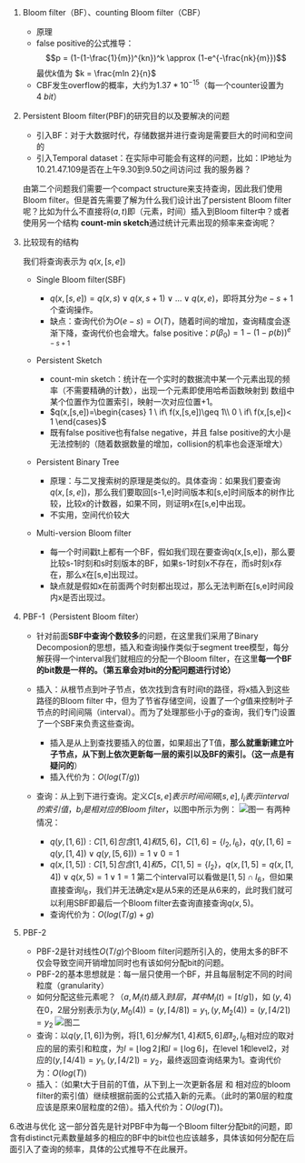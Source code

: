 1. Bloom filter（BF）、counting Bloom filter（CBF）

    * 原理
    * false positive的公式推导：$$p = (1-(1-\frac{1}{m})^{kn})^k \approx (1-e^{-\frac{nk}{m}})$$最优$k$值为 $k = \frac{mIn 2}{n}$
    * CBF发生overflow的概率，大约为$1.37*10^{-15}$（每一个counter设置为$4\ bit$）

2. Persistent Bloom filter(PBF)的研究目的以及要解决的问题
    
    * 引入BF：对于大数据时代，存储数据并进行查询是需要巨大的时间和空间的
    * 引入Temporal dataset：在实际中可能会有这样的问题，比如：IP地址为10.21.47.109是否在上午9.30到9.50之间访问过 我的服务器？
    
    由第二个问题我们需要一个compact structure来支持查询，因此我们使用Bloom filter。但是首先需要了解为什么我们设计出了persistent Bloom filter呢？比如为什么不直接将$(a,t)$即（元素，时间）插入到Bloom filter中？或者使用另一个结构 **count-min sketch**通过统计元素出现的频率来查询呢？

3. 比较现有的结构

    我们将查询表示为 $q(x,[s,e])$
    
    * Single Bloom filter(SBF)
        - $q(x,[s,e])=q(x,s)\vee q(x,s+1) \vee ... \vee q(x,e)$，即将其分为$e-s+1$个查询操作。
        - 缺点：查询代价为$O(e-s)=O(T)$，随着时间的增加，查询精度会逐渐下降，查询代价也会增大。false positive：$p(\beta_0)=1-(1-p(b))^{e-s+1}$

    * Persistent Sketch
        - count-min sketch：统计在一个实时的数据流中某一个元素出现的频率（不需要精确的计数），出现一个元素即使用哈希函数映射到 数组中某个位置作为位置索引，映射一次对应位置+1。
        - $q(x,[s,e])=\begin{cases}
            1 \ if\ f(x,[s,e])\geq 1\\
            0 \ if\ f(x,[s,e])< 1
        \end{cases}$
        - 既有false positive也有false negative，并且 false positive的大小是无法控制的（随着数据数量的增加，collision的机率也会逐渐增大）
    * Persistent Binary Tree
        - 原理：与二叉搜索树的原理是类似的。具体查询：如果我们要查询$q(x,[s,e])$，那么我们要取回[s-1,e]时间版本和[s,e]时间版本的树作比较，比较$x$的计数器，如果不同，则证明x在[s,e]中出现。
        - 不实用，空间代价较大 
    * Multi-version Bloom filter
        - 每一个时间戳t上都有一个BF，假如我们现在要查询q(x,[s,e])，那么要比较s-1时刻和s时刻版本的BF，如果s-1时刻x不存在，而s时刻x存在，那么x在[s,e]出现过。
        - 缺点就是假如x在前面两个时刻都出现过，那么无法判断在[s,e]时间段内x是否出现过。

4. PBF-1（Persistent Bloom filter）
    * 针对前面**SBF中查询个数较多**的问题，在这里我们采用了Binary Decomposion的思想，插入和查询操作类似于segment tree模型，每分解获得一个interval我们就相应的分配一个Bloom filter，在这里**每一个BF的bit数是一样的。（第五章会对bit的分配问题进行讨论）**
    * 插入：从根节点到叶子节点，依次找到含有时间t的路径，将x插入到这些路径的Bloom filter 中，但为了节省存储空间，设置了一个*g*值来控制叶子节点的时间间隔（interval）。而为了处理那些小于*g*的查询，我们专门设置了一个SBF来负责这些查询。
        - 插入是从上到查找要插入的位置，如果超出了T值，**那么就重新建立叶子节点，从下到上依次更新每一层的索引以及BF的索引。（这一点是有疑问的**）
        - 插入代价为：$O(log(T/g))$
    * 查询：从上到下进行查询。定义$C[s,e]表示时间间隔[s,e], I_i表示interval的索引值，b_i是相对应的Bloom\ filter$，以图中所示为例：
    ![图一](/Users/jiahuiwang/Downloads/IMG_2595.JPG)
        有两种情况：
        
        - $q(y,[1,6]): C[1,6]包含[1,4]和[5,6]，C[1,6]=\{I_2,I_6\}，q(y,[1,6]=q(y,[1,4])\vee q(y,[5,6]))=1 \vee 0 =1$
        - $q(x,[1,5]): C[1,5]包含[1,4]和5，C[1,5]=\{I_2\}，q(x,[1,5]=q(x,[1,4])\vee q(x,5)=1\vee 1=1$ 第二个interval可以看做是$[1,5]\cap I_6$，但如果直接查询$I_6$，我们并无法确定x是从5来的还是从6来的，此时我们就可以利用SBF即最后一个Bloom filter去查询直接查询$q(x,5)$。
        - 查询代价为：$O(log(T/g)+g)$

5. PBF-2
    * PBF-2是针对线性$O(T/g)$个Bloom filter问题所引入的，使用太多的BF不仅会导致空间开销增加同时也有该如何分配bit的问题。
    * PBF-2的基本思想就是：每一层只使用一个BF，并且每层制定不同的时间粒度（granularity）
    * 如何分配这些元素呢？$（a,M_l(t)插入到l层，其中M_l(t)=\lceil t/g \rceil$)，如
    $(y,4)$在0，2层分别表示为$(y,M_0(4))=(y,\lceil 4/8\rceil)=y_1, (y,M_2(4))=(y,\lceil 4/2\rceil)=y_2$
    ![图二](/Users/jiahuiwang/Downloads/IMG_2597.JPG)
    * 查询：以$q(y,[1,6])$为例，将$[1,6]分解为[1,4]和[5,6]即I_2,I_6$相对应的取对应的层的索引和粒度，为$l=\lfloor \log 2 \rfloor$和$l=\lfloor \log6 \rfloor$，在level 1和level2，对应的$(y,\lceil 4/4\rceil)=y_1,(y,\lceil 4/2\rceil)=y_2$，最终返回查询结果为1。查询代价为：$O(log(T))$
    * 插入：（如果t大于目前的T值，从下到上一次更新各层 和 相对应的bloom filter的索引值）继续根据前面的公式插入新的元素。（此时的第0层的粒度应该是原来0层粒度的2倍）。插入代价为：$O(log(T))$。
    
6.改进与优化
这一部分首先是针对PBF中为每一个Bloom filter分配bit的问题，即含有distinct元素数量越多的相应的BF中的bit位也应该越多，具体该如何分配在后面引入了查询的频率，具体的公式推导不在此展开。
